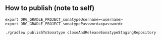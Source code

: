 ## How to publish (note to self)

```
export ORG_GRADLE_PROJECT_sonatypeUsername=<username>
export ORG_GRADLE_PROJECT_sonatypePassword=<password>

./gradlew publishToSonatype closeAndReleaseSonatypeStagingRepository
```
